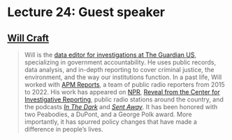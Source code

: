 # Lecture 24: Guest speaker

## [Will Craft](https://wcraft.github.io/)

> Will is the [data editor for investigations at The Guardian US](https://www.theguardian.com/profile/will-craft), specializing in government accountability. He uses public records, data analysis, and in-depth reporting to cover criminal justice, the environment, and the way our institutions function. In a past life, Will worked with [APM Reports](https://www.apmreports.org/), a team of public radio reporters from 2015 to 2022. His work has appeared on [NPR](https://www.npr.org/), [Reveal from the Center for Investigative Reporting](https://revealnews.org/), public radio stations around the country, and the podcasts [_In The Dark_](https://features.apmreports.org/in-the-dark/) and [_Sent Away_](https://features.apmreports.org/sent-away/). It has been honored with two Peabodies, a DuPont, and a George Polk award. More importantly, it has spurred policy changes that have made a difference in people’s lives.

